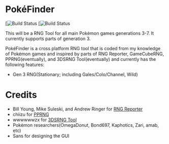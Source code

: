 # PokéFinder
[![Build Status](https://travis-ci.org/Admiral-Fish/PokeFinder.svg?branch=master) [![Build Status](https://ci.appveyor.com/api/projects/status/PokeFinder/branch/master)

This will be a RNG Tool for all main Pokémon games generations 3-7. It currently supports parts of generation 3.

PokéFinder is a cross platform RNG tool that is coded from my knowledge of Pokémon games and inspired by parts of RNG Reporter, GameCubeRNG, PPRNG(eventually), and 3DSRNG Tool(eventually) and currently has the following features:
- Gen 3 RNG(Stationary; including Gales/Colo/Channel, Wild)

# Credits
- Bill Young, Mike Suleski, and Andrew Ringer for [RNG Reporter](https://github.com/Slashmolder/RNGReporter)
- chiizu for [PPRNG](https://github.com/chiizu/PPRNG)
- wwwwwwzx for [3DSRNG Tool](https://github.com/wwwwwwzx/3DSRNGTool)
- Pokémon researchers(OmegaDonut, Bond697, Kaphotics, Zari, amab, etc)
- Sans for designing the GUI